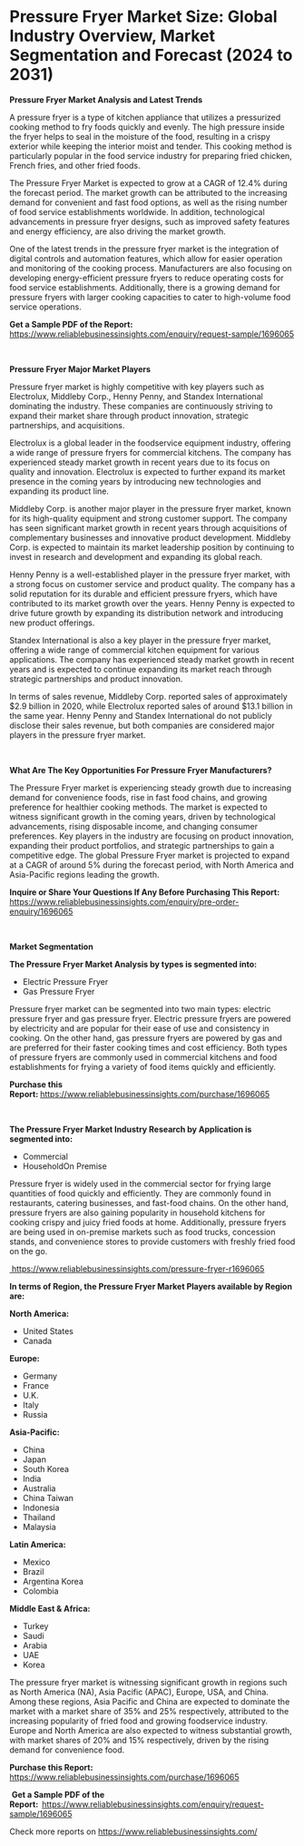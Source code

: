 <p><h1>Pressure Fryer Market Size: Global Industry Overview, Market Segmentation and Forecast (2024 to 2031)</h1></p><p><strong>Pressure Fryer Market Analysis and Latest Trends</strong></p>
<p><p>A pressure fryer is a type of kitchen appliance that utilizes a pressurized cooking method to fry foods quickly and evenly. The high pressure inside the fryer helps to seal in the moisture of the food, resulting in a crispy exterior while keeping the interior moist and tender. This cooking method is particularly popular in the food service industry for preparing fried chicken, French fries, and other fried foods.</p><p>The Pressure Fryer Market is expected to grow at a CAGR of 12.4% during the forecast period. The market growth can be attributed to the increasing demand for convenient and fast food options, as well as the rising number of food service establishments worldwide. In addition, technological advancements in pressure fryer designs, such as improved safety features and energy efficiency, are also driving the market growth.</p><p>One of the latest trends in the pressure fryer market is the integration of digital controls and automation features, which allow for easier operation and monitoring of the cooking process. Manufacturers are also focusing on developing energy-efficient pressure fryers to reduce operating costs for food service establishments. Additionally, there is a growing demand for pressure fryers with larger cooking capacities to cater to high-volume food service operations.</p></p>
<p><strong>Get a Sample PDF of the Report:&nbsp;</strong> <a href="https://www.reliablebusinessinsights.com/enquiry/request-sample/1696065">https://www.reliablebusinessinsights.com/enquiry/request-sample/1696065</a></p>
<p>&nbsp;</p>
<p><strong>Pressure Fryer Major Market Players</strong></p>
<p><p>Pressure fryer market is highly competitive with key players such as Electrolux, Middleby Corp., Henny Penny, and Standex International dominating the industry. These companies are continuously striving to expand their market share through product innovation, strategic partnerships, and acquisitions.</p><p>Electrolux is a global leader in the foodservice equipment industry, offering a wide range of pressure fryers for commercial kitchens. The company has experienced steady market growth in recent years due to its focus on quality and innovation. Electrolux is expected to further expand its market presence in the coming years by introducing new technologies and expanding its product line.</p><p>Middleby Corp. is another major player in the pressure fryer market, known for its high-quality equipment and strong customer support. The company has seen significant market growth in recent years through acquisitions of complementary businesses and innovative product development. Middleby Corp. is expected to maintain its market leadership position by continuing to invest in research and development and expanding its global reach.</p><p>Henny Penny is a well-established player in the pressure fryer market, with a strong focus on customer service and product quality. The company has a solid reputation for its durable and efficient pressure fryers, which have contributed to its market growth over the years. Henny Penny is expected to drive future growth by expanding its distribution network and introducing new product offerings.</p><p>Standex International is also a key player in the pressure fryer market, offering a wide range of commercial kitchen equipment for various applications. The company has experienced steady market growth in recent years and is expected to continue expanding its market reach through strategic partnerships and product innovation.</p><p>In terms of sales revenue, Middleby Corp. reported sales of approximately $2.9 billion in 2020, while Electrolux reported sales of around $13.1 billion in the same year. Henny Penny and Standex International do not publicly disclose their sales revenue, but both companies are considered major players in the pressure fryer market.</p></p>
<p>&nbsp;</p>
<p><strong>What Are The Key Opportunities For Pressure Fryer Manufacturers?</strong></p>
<p><p>The Pressure Fryer market is experiencing steady growth due to increasing demand for convenience foods, rise in fast food chains, and growing preference for healthier cooking methods. The market is expected to witness significant growth in the coming years, driven by technological advancements, rising disposable income, and changing consumer preferences. Key players in the industry are focusing on product innovation, expanding their product portfolios, and strategic partnerships to gain a competitive edge. The global Pressure Fryer market is projected to expand at a CAGR of around 5% during the forecast period, with North America and Asia-Pacific regions leading the growth.</p></p>
<p><strong>Inquire or Share Your Questions If Any Before Purchasing This Report:</strong> <a href="https://www.reliablebusinessinsights.com/enquiry/pre-order-enquiry/1696065">https://www.reliablebusinessinsights.com/enquiry/pre-order-enquiry/1696065</a></p>
<p>&nbsp;</p>
<p><strong>Market Segmentation</strong></p>
<p><strong>The Pressure Fryer Market Analysis by types is segmented into:</strong></p>
<p><ul><li>Electric Pressure Fryer</li><li>Gas Pressure Fryer</li></ul></p>
<p><p>Pressure fryer market can be segmented into two main types: electric pressure fryer and gas pressure fryer. Electric pressure fryers are powered by electricity and are popular for their ease of use and consistency in cooking. On the other hand, gas pressure fryers are powered by gas and are preferred for their faster cooking times and cost efficiency. Both types of pressure fryers are commonly used in commercial kitchens and food establishments for frying a variety of food items quickly and efficiently.</p></p>
<p><strong>Purchase this Report:&nbsp;</strong><a href="https://www.reliablebusinessinsights.com/purchase/1696065">https://www.reliablebusinessinsights.com/purchase/1696065</a></p>
<p>&nbsp;</p>
<p><strong>The Pressure Fryer Market Industry Research by Application is segmented into:</strong></p>
<p><ul><li>Commercial</li><li>HouseholdOn Premise</li></ul></p>
<p><p>Pressure fryer is widely used in the commercial sector for frying large quantities of food quickly and efficiently. They are commonly found in restaurants, catering businesses, and fast-food chains. On the other hand, pressure fryers are also gaining popularity in household kitchens for cooking crispy and juicy fried foods at home. Additionally, pressure fryers are being used in on-premise markets such as food trucks, concession stands, and convenience stores to provide customers with freshly fried food on the go.</p></p>
<p><a href="https://www.reliablebusinessinsights.com/pressure-fryer-r1696065">&nbsp;https://www.reliablebusinessinsights.com/pressure-fryer-r1696065</a></p>
<p><strong>In terms of Region, the Pressure Fryer Market Players available by Region are:</strong></p>
<p>
    <p> <strong> North America: </strong>
        <ul>
            <li>United States</li>
            <li>Canada</li>
        </ul>
        </p> 
    <p> <strong> Europe: </strong>
        <ul>
            <li>Germany</li>
            <li>France</li>
            <li>U.K.</li>
            <li>Italy</li>
            <li>Russia</li>
        </ul>
        </p> 
    <p> <strong> Asia-Pacific: </strong>
        <ul>
            <li>China</li>
            <li>Japan</li>
            <li>South Korea</li>
            <li>India</li>
            <li>Australia</li>
            <li>China Taiwan</li>
            <li>Indonesia</li>
            <li>Thailand</li>
            <li>Malaysia</li>
        </ul>
        </p> 
    <p> <strong> Latin America: </strong>
        <ul>
            <li>Mexico</li>
            <li>Brazil</li>
            <li>Argentina Korea</li>
            <li>Colombia</li>
        </ul>
        </p> 
    <p> <strong> Middle East & Africa: </strong>
        <ul>
            <li>Turkey</li>
            <li>Saudi</li>
            <li>Arabia</li>
            <li>UAE</li>
            <li>Korea</li>
        </ul>
    </p>
    </p>
<p><p>The pressure fryer market is witnessing significant growth in regions such as North America (NA), Asia Pacific (APAC), Europe, USA, and China. Among these regions, Asia Pacific and China are expected to dominate the market with a market share of 35% and 25% respectively, attributed to the increasing popularity of fried food and growing foodservice industry. Europe and North America are also expected to witness substantial growth, with market shares of 20% and 15% respectively, driven by the rising demand for convenience food.</p></p>
<p><strong>Purchase this Report: </strong><a href="https://www.reliablebusinessinsights.com/purchase/1696065">https://www.reliablebusinessinsights.com/purchase/1696065</a></p>
<p>&nbsp;<strong>Get a Sample PDF of the Report:&nbsp;&nbsp;</strong><a href="https://www.reliablebusinessinsights.com/enquiry/request-sample/1696065">https://www.reliablebusinessinsights.com/enquiry/request-sample/1696065</a></p>
<p><strong></strong></p>
<p>Check more reports on <a href="https://www.reliablebusinessinsights.com/">https://www.reliablebusinessinsights.com/</a></p>